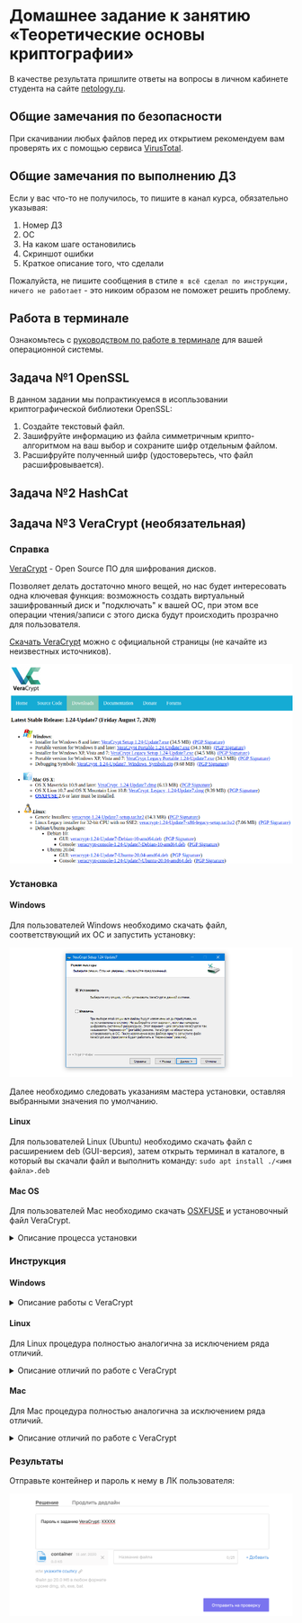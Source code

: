 # Домашнее задание к занятию «Теоретические основы криптографии»

В качестве результата пришлите ответы на вопросы в личном кабинете студента на сайте [netology.ru](https://netology.ru).

## Общие замечания по безопасности

При скачивании любых файлов перед их открытием рекомендуем вам проверять их с помощью сервиса [VirusTotal](https://www.virustotal.com/gui/home/upload).

## Общие замечания по выполнению ДЗ

Если у вас что-то не получилось, то пишите в канал курса, обязательно указывая:
1. Номер ДЗ
1. ОС
1. На каком шаге остановились
1. Скриншот ошибки
1. Краткое описание того, что сделали

Пожалуйста, не пишите сообщения в стиле `я всё сделал по инструкции, ничего не работает` - это никоим образом не поможет решить проблему.

## Работа в терминале

Ознакомьтесь с [руководством по работе в терминале](../terminal) для вашей операционной системы.

## Задача №1 OpenSSL

В данном задании мы попрактикуемся в исопльзовании криптографической библиотеки OpenSSL:
1. Создайте текстовый файл.
1. Зашифруйте информацию из файла симметричным крипто-алгоритмом на ваш выбор и сохраните шифр отдельным файлом.
1. Расшифруйте полученный шифр (удостоверьтесь, что файл расшифровывается).

## Задача №2 HashCat

## Задача №3 VeraCrypt (необязательная)

### Справка 

[VeraCrypt](https://www.veracrypt.fr/en/Home.html) - Open Source ПО для шифрования дисков.

Позволяет делать достаточно много вещей, но нас будет интересовать одна ключевая функция: возможность создать виртуальный зашифрованный диск и "подключать" к вашей ОС, при этом все операции чтения/записи с этого диска будут происходить прозрачно для пользователя.

[Скачать VeraCrypt](https://www.veracrypt.fr/en/Downloads.html) можно с официальной страницы (не качайте из неизвестных источников).

![](pic/veracrypt.png)

### Установка

#### Windows

Для пользователей Windows необходимо скачать файл, соответствующий их ОС и запустить установку:

![](pic/win-install-01.png)

Далее необходимо следовать указаниям мастера установки, оставляя выбранными значения по умолчанию.

#### Linux

Для пользователей Linux (Ubuntu) необходимо скачать файл с расширением deb (GUI-версия), затем открыть терминал в каталоге, в который вы скачали файл и выполнить команду: `sudo apt install ./<имя файла>.deb`

#### Mac OS

Для пользователей Mac необходимо скачать [OSXFUSE](https://github.com/osxfuse/osxfuse/releases) и установочный файл VeraCrypt.

<details>
<summary>Описание процесса установки</summary>

Перед началом установки перейдите в системные настройки:

![](pic/mac-settings.png)

Выберите Защита и безопасность, нажмите на иконку замка (1) и установите переключатель (2) как на скриншоте:

![](pic/mac-install-00.png)

Первым необходимо установить OSXFUSE. Затем VeraCrypt.

##### Шаг 1: Кликните два раза на иконку установки:

![](pic/mac-install-01.png)

##### Шаг 2: Нажмите Продолжить:

![](pic/mac-install-02.png)

##### Шаг 3: Пройдите по шагам установщика с помощью кнопки Продолжить до пункта Тип установки:

![](pic/mac-install-03.png)

##### Шаг 4. Убедитесь, что в пункте Тип установки у вас установлены флажки как на скриншоте и продолжите установку:

![](pic/mac-install-04.png)

##### Шаг 5. При блокировке системного расширения нажмите кнопку Открыть настройки безопасности:

![](pic/mac-install-05.png)

##### Шаг 6: Нажмите на иконку замка (1), после чего на кнопку Разрешить (2):

![](pic/mac-install-06.png)

##### Шаг 7: Дождитесь завершения установки и перезагрузите компьютер:

![](pic/mac-install-07.png)

##### Шаг 8: Запустите на установку VeraCrypt

![](pic/mac-install-08.png)

##### Шаг 9: Пройдите по шагам мастера установки, оставляя выбранными все значения по умолчанию:

![](pic/mac-install-09.png)

</details>

### Инструкция 

#### Windows

<details>
<summary>Описание работы с VeraCrypt</summary>

##### Шаг 1. Запустите исполняемый файл VeraCrypt-x64:

![](pic/win-01.png)

##### Шаг 2. Нажмите на кнопку Create Volume:

![](pic/win-02.png)

##### Шаг 3. Оставьте выбранной опцию Create an encrypted file container (1) и нажмите Next (2):

![](pic/win-03.png)

**Важно**: убедитесь, что вы выбрали именно эту опцию, а не другие (поскольку вы можете зашифровать целый раздел своего диска или системный диск).

##### Шаг 4. Оставьте выбранной опцию Standard VeraCrypt volume (1) и нажмите Next (2):

![](pic/win-04.png)

##### Шаг 5. Нажмите Select File для создания файла-контейнера

![](pic/win-05.png)

##### Шаг 6. Выберите файл-контейнер

![](pic/win-06.png)

Мы выбрали каталог C:\projects, а затем вручную в поле имя файла ввели имя container.

**Важно**: не выбирайте существующие файлы с данными! VeraCrypt перетрёт данные (не зашифрует, а именно перетрёт).

##### Шаг 7. Нажмите Next

![](pic/win-07.png)

##### Шаг 8. Оставьте опции по умолчанию: AES (1) и SHA-512 (2) и нажмите кнопку Next (3):

![](pic/win-08.png)

##### Шаг 9. Установите размер контейнера равным 5 MB (1) и нажмите на кнопку Next (2):

![](pic/win-09.png)

##### Шаг 10. Введите пароль (1) и его подтверждение (2) и нажмите на кнопку Next (3):

![](pic/win-10.png)

Используйте сложный пароль: как минимум 20 символов (не забудьте его сохранить).

Обратите внимание: VeraCrypt предупредит вас при попытке использовать простой пароль:

![](pic/win-10.1.png)

##### Шаг 11. Перемещайте указатель мыши внутри окна пока индикатор Randomness (1) не станет зелёным, после чего нажмите на кнопку Format (2):

![](pic/win-11.png)

##### Шаг 12. Завершите создание контейнера, нажав на кнопку Ok:

![](pic/win-12.png)

##### Шаг 13. Вернитесь в основное окно программы, выберите незанятую букву диска (1), например, V:, выберите файл-контейнера (2) и нажмите на кнопку Mount (3):

![](pic/win-13.png)

##### Шаг 14. Введите пароль (1) для контейнера (надеемся вы его не забыли) нажмите на кнопку ОК (2):

![](pic/win-14.png)

##### Шаг 15. Убедитесь, что диск примонтировался

![](pic/win-15.png)

##### Шаг 16. Создайте на диске текстовый файл, содержащий вашу фамилию: 

![](pic/win-16.png)

##### Шаг 17. Размонтируйте диск с помощью кнопки Dismount:

![](pic/win-17.png)

##### Шаг 18. Повторите процедуру монтирования, чтобы убедиться, что сохранённые вами данные читаются

</details>

#### Linux

Для Linux процедура полностью аналогична за исключением ряда отличий.

<details>
<summary>Описание отличий по работе с VeraCrypt</summary>

В основном окне у вас будут показываться не диски, а Slot'ы:

![](pic/linux-01.png)

А каталог, в которой примонтируется контейнер будет отображаться в столбце Mount Directory:

![](pic/linux-02.png)

</details>


#### Mac

Для Mac процедура полностью аналогична за исключением ряда отличий.

<details>
<summary>Описание отличий по работе с VeraCrypt</summary>

В основном окне у вас будут показываться не диски, а Slot'ы:

![](pic/mac-01.png)

А каталог, в которой примонтируется контейнер будет отображаться в столбце Mount Directory:

![](pic/mac-02.png)

</details>

### Результаты

Отправьте контейнер и пароль к нему в ЛК пользователя:

![](pic/veracrypt-solution.png)

